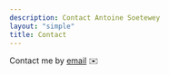 ```yaml
---
description: Contact Antoine Soetewey
layout: "simple"
title: Contact
---
```


Contact me by [email](mailto:antoine.soetewey@uclouvain.be) :envelope:
